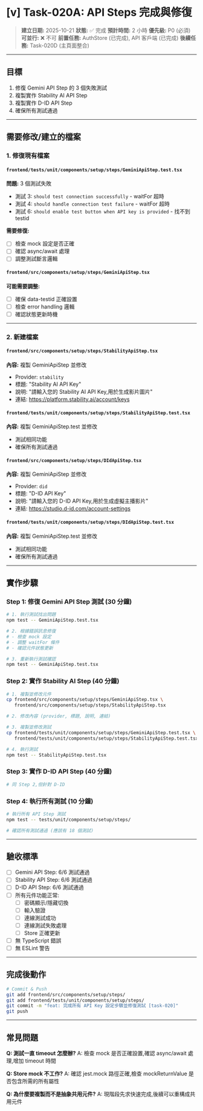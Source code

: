 # [v] Task-020A: API Steps 完成與修復

> **建立日期:** 2025-10-21
> **狀態:** ✅ 完成
> **預計時間:** 2 小時
> **優先級:** P0 (必須)
> **可並行:** ❌ 不可
> **前置任務:** AuthStore (已完成), API 客戶端 (已完成)
> **後續任務:** Task-020D (主頁面整合)

---

## 目標

1. 修復 Gemini API Step 的 3 個失敗測試
2. 複製實作 Stability AI API Step
3. 複製實作 D-ID API Step
4. 確保所有測試通過

---

## 需要修改/建立的檔案

### 1. 修復現有檔案

#### `frontend/tests/unit/components/setup/steps/GeminiApiStep.test.tsx`
**問題:** 3 個測試失敗
- 測試 3: `should test connection successfully` - waitFor 超時
- 測試 4: `should handle connection test failure` - waitFor 超時
- 測試 6: `should enable test button when API key is provided` - 找不到 testid

**需要修復:**
- [ ] 檢查 mock 設定是否正確
- [ ] 確認 async/await 處理
- [ ] 調整測試斷言邏輯

#### `frontend/src/components/setup/steps/GeminiApiStep.tsx`
**可能需要調整:**
- [ ] 確保 data-testid 正確設置
- [ ] 檢查 error handling 邏輯
- [ ] 確認狀態更新時機

---

### 2. 新建檔案

#### `frontend/src/components/setup/steps/StabilityApiStep.tsx`
**內容:** 複製 GeminiApiStep 並修改
- Provider: `stability`
- 標題: "Stability AI API Key"
- 說明: "請輸入您的 Stability AI API Key,用於生成影片圖片"
- 連結: https://platform.stability.ai/account/keys

#### `frontend/tests/unit/components/setup/steps/StabilityApiStep.test.tsx`
**內容:** 複製 GeminiApiStep.test 並修改
- 測試相同功能
- 確保所有測試通過

#### `frontend/src/components/setup/steps/DIdApiStep.tsx`
**內容:** 複製 GeminiApiStep 並修改
- Provider: `did`
- 標題: "D-ID API Key"
- 說明: "請輸入您的 D-ID API Key,用於生成虛擬主播影片"
- 連結: https://studio.d-id.com/account-settings

#### `frontend/tests/unit/components/setup/steps/DIdApiStep.test.tsx`
**內容:** 複製 GeminiApiStep.test 並修改
- 測試相同功能
- 確保所有測試通過

---

## 實作步驟

### Step 1: 修復 Gemini API Step 測試 (30 分鐘)

```bash
# 1. 執行測試找出問題
npm test -- GeminiApiStep.test.tsx

# 2. 根據錯誤訊息修復
# - 檢查 mock 設定
# - 調整 waitFor 條件
# - 確認元件狀態更新

# 3. 重新執行測試確認
npm test -- GeminiApiStep.test.tsx
```

### Step 2: 實作 Stability AI Step (40 分鐘)

```bash
# 1. 複製並修改元件
cp frontend/src/components/setup/steps/GeminiApiStep.tsx \
   frontend/src/components/setup/steps/StabilityApiStep.tsx

# 2. 修改內容 (provider, 標題, 說明, 連結)

# 3. 複製並修改測試
cp frontend/tests/unit/components/setup/steps/GeminiApiStep.test.tsx \
   frontend/tests/unit/components/setup/steps/StabilityApiStep.test.tsx

# 4. 執行測試
npm test -- StabilityApiStep.test.tsx
```

### Step 3: 實作 D-ID API Step (40 分鐘)

```bash
# 同 Step 2,但針對 D-ID
```

### Step 4: 執行所有測試 (10 分鐘)

```bash
# 執行所有 API Step 測試
npm test -- tests/unit/components/setup/steps/

# 確認所有測試通過 (應該有 18 個測試)
```

---

## 驗收標準

- [ ] Gemini API Step: 6/6 測試通過
- [ ] Stability API Step: 6/6 測試通過
- [ ] D-ID API Step: 6/6 測試通過
- [ ] 所有元件功能正常:
  - [ ] 密碼顯示/隱藏切換
  - [ ] 輸入驗證
  - [ ] 連線測試成功
  - [ ] 連線測試失敗處理
  - [ ] Store 正確更新
- [ ] 無 TypeScript 錯誤
- [ ] 無 ESLint 警告

---

## 完成後動作

```bash
# Commit & Push
git add frontend/src/components/setup/steps/
git add frontend/tests/unit/components/setup/steps/
git commit -m "feat: 完成所有 API Key 設定步驟並修復測試 [task-020]"
git push
```

---

## 常見問題

**Q: 測試一直 timeout 怎麼辦?**
A: 檢查 mock 是否正確設置,確認 async/await 處理,增加 timeout 時間

**Q: Store mock 不工作?**
A: 確認 jest.mock 路徑正確,檢查 mockReturnValue 是否包含所需的所有屬性

**Q: 為什麼要複製而不是抽象共用元件?**
A: 現階段先求快速完成,後續可以重構成共用元件
